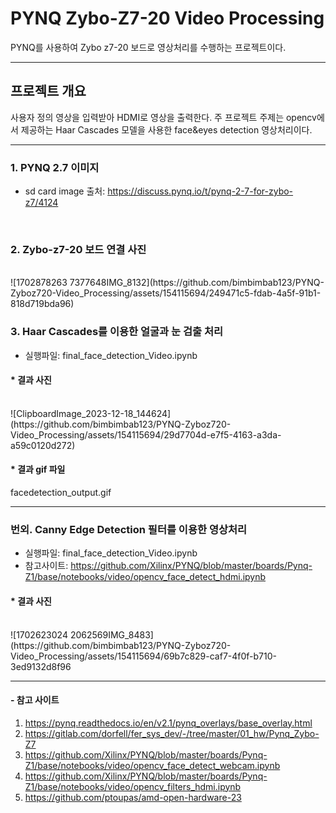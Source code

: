 # PYNQ Zybo-Z7-20 Video Processing
PYNQ를 사용하여 Zybo z7-20 보드로 영상처리를 수행하는 프로젝트이다.
<br>

---

## 프로젝트 개요
사용자 정의 영상을 입력받아 HDMI로 영상을 출력한다. 주 프로젝트 주제는 opencv에서 제공하는 Haar Cascades 모델을 사용한 face&eyes detection 영상처리이다.

---

### 1. PYNQ 2.7 이미지
* sd card image 출처:
<https://discuss.pynq.io/t/pynq-2-7-for-zybo-z7/4124>
<br>

### 2. Zybo-z7-20 보드 연결 사진
<br>
![1702878263 7377648IMG_8132](https://github.com/bimbimbab123/PYNQ-Zyboz720-Video_Processing/assets/154115694/249471c5-fdab-4a5f-91b1-818d719bda96)

### 3. Haar Cascades를 이용한 얼굴과 눈 검출 처리
- 실행파일: final_face_detection_Video.ipynb

#### * 결과 사진
<br>
![ClipboardImage_2023-12-18_144624](https://github.com/bimbimbab123/PYNQ-Zyboz720-Video_Processing/assets/154115694/29d7704d-e7f5-4163-a3da-a59c0120d272)
<br>

#### * 결과 gif 파일
facedetection_output.gif

---

### 번외.  Canny Edge Detection 필터를 이용한 영상처리
- 실행파일: final_face_detection_Video.ipynb
- 참고사이트: <https://github.com/Xilinx/PYNQ/blob/master/boards/Pynq-Z1/base/notebooks/video/opencv_face_detect_hdmi.ipynb>
  
#### * 결과 사진
<br>
![1702623024 2062569IMG_8483](https://github.com/bimbimbab123/PYNQ-Zyboz720-Video_Processing/assets/154115694/69b7c829-caf7-4f0f-b710-3ed9132d8f96

---

#### - 참고 사이트
1. https://pynq.readthedocs.io/en/v2.1/pynq_overlays/base_overlay.html
2. https://gitlab.com/dorfell/fer_sys_dev/-/tree/master/01_hw/Pynq_Zybo-Z7
3. https://github.com/Xilinx/PYNQ/blob/master/boards/Pynq-Z1/base/notebooks/video/opencv_face_detect_webcam.ipynb
4. https://github.com/Xilinx/PYNQ/blob/master/boards/Pynq-Z1/base/notebooks/video/opencv_filters_hdmi.ipynb
5. https://github.com/ptoupas/amd-open-hardware-23
